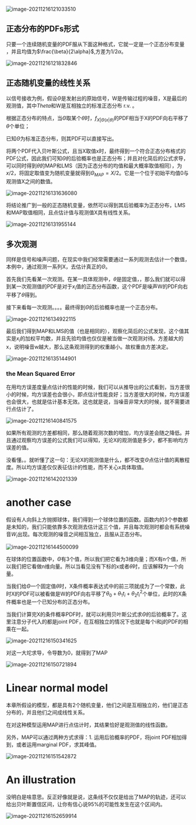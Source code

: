 ![image-20211216121033510](https://gitee.com/joy_thestraydog/typora/raw/master/img/image-20211216121033510.png)

## 正态分布的PDFs形式

只要一个连续随机变量的PDF服从下面这种格式，它就一定是一个正态分布变量  ，并且均值为$\frac{\beta}{2\alpha}$,方差为$1/{2\alpha}$。

![image-20211216121832846](https://gitee.com/joy_thestraydog/typora/raw/master/img/image-20211216121832846.png)

## 正态随机变量的线性关系

以信号接收为例，假设$\Theta$是发射出的原始信号，W是传输过程的噪音，X是最后的观测值，其中$Theta$和W是互相独立的标准正态分布 r.v. 。

根据正态分布的特点，当$\Theta$取某个$\theta$时，$f_{X|\Theta(x|\theta)}$的PDF相当于X的PDF向右平移了$\theta$​​个单位；

已知$\Theta$为标准正态分布，则其PDF可以直接写出。

将两个PDF代入贝叶斯公式，且当X取值x时，最终得到一个符合正态分布格式的PDF公式，因此我们可知$\Theta$的后验概率也是正态分布；并且对化简后的公式求导，可以同时得到$\theta$的MAP和LMS（因为正态分布的均值和最大概率取值相同），为$x/2$，将固定取值变为随机变量就得到$\Theta_{MAP}=X/2$。它是一个位于初始平均值0与观测值X之间的数值。

![image-20211216131636080](https://gitee.com/joy_thestraydog/typora/raw/master/img/image-20211216131636080.png)

将结论推广到一般的正态随机变量，依然可以得到其后验概率为正态分布，LMS和MAP取值相同，且点估计值与观测值X具有线性关系。

![image-20211216131955144](https://gitee.com/joy_thestraydog/typora/raw/master/img/image-20211216131955144.png)

## 多次观测

同样是信号和噪声问题，在现实中我们经常需要通过一系列观测去估计一个数值，本例中，通过观测一系列X，去估计真正的$\Theta$。

首先我们先看某一次观测。在某一具体观测中，$\theta$是固定值，，那么我们就可以得到某一次观测值的PDF是对于$x_i$值的正态分布函数，这个PDF是噪声W的PDF向右平移了$\theta$得到。

接下来看每一次观测。。。。最终得到$\Theta$的后验概率也是一个正态分布。

![image-20211216134922115](https://gitee.com/joy_thestraydog/typora/raw/master/img/image-20211216134922115.png)

最后我们得到MAP和LMS的值（也是相同的），观察化简后的公式发现，这个值其实是$x_i$的加权平均数，并且先验均值也仅仅是被当做一次观测对待。方差越大的x，说明噪音w越大，那么这条观测得到的权重越小。故权重由方差决定。

![image-20211216135144901](https://gitee.com/joy_thestraydog/typora/raw/master/img/image-20211216135144901.png)

### the Mean Squared Error

在用均方误差度量点估计的性能的时候，我们可以从推导出的公式看到，当方差很小的时候，均方误差也会很小，即点估计性能良好；当方差很大的时候，均方误差也会很大，也就是估计基本无效。这也就是说，当噪音非常大的时候，就不需要进行点估计了。

![image-20211216140841575](https://gitee.com/joy_thestraydog/typora/raw/master/img/image-20211216140841575.png)



如果所有观测的方差都相同，那么随着观测次数的增加，均方误差会随之降低。并且通过观察均方误差的公式我们可以得知，无论X的观测值是多少，都不影响均方误差的值。

没看懂。。就听懂了这一句：无论X的观测值是什么，都不改变$\Theta$点估计值的离散程度。所以均方误差仅仅表征估计的性能，而不关心x具体取值。

![image-20211216142021339](https://gitee.com/joy_thestraydog/typora/raw/master/img/image-20211216142021339.png)

# another case

假设有人向斜上方抛掷球体，我们得到一个球体位置的函数。函数内的3个参数都是未知的，我们只能依靠多次观测去估计这三个值，并且每次观测时都会有系统噪音$W_i$出现。每次观测的噪音之间相互独立，且服从正态分布。

![image-20211216144500099](C:\Users\YUJIN\AppData\Roaming\Typora\typora-user-images\image-20211216144500099.png)

在球体的位置函数中，$\Theta$有3个值，所以我们把它看为3维向量；而X有n个值，所以我们把它看做n维向量。所以当看见没有下标的x或者$\theta$时，应该解释为一个向量。

当我们给$\Theta$一个固定值$\theta$时，X条件概率表达式中的前三项就成为了一个常数，此时X的PDF可以被看做是W的PDF向右平移了$\theta_0+\theta_1t_i+\theta_2t_i^2$个单位，此时的X条件概率也是一个已知分布的正态分布。

当我们计算完X的条件概率PDF时，就可以利用贝叶斯公式求$\Theta$的后验概率了。这里注意分子代入的都是joint PDF，在互相独立的情况下也就是每个i和j的PDF的相乘在一起。

![image-20211216150341625](https://gitee.com/joy_thestraydog/typora/raw/master/img/image-20211216150341625.png)

对这一大坨求导，令导数为0，就得到了MAP

![image-20211216150721894](https://gitee.com/joy_thestraydog/typora/raw/master/img/image-20211216150721894.png)

# Linear normal model

本章所假设的模型，都是具有2个随机变量，他们之间是互相独立的，他们是正态分布的，并且他们之间成线性关系。

在对这种模型运用MAP进行点估计时，其结果恰好是观测值的线性函数。

另外，MAP可以通过两种方式求得：1. 运用后验概率的PDF，将joint PDF相加得到，或者运用marginal PDF，求其峰值。

![image-20211216151542872](https://gitee.com/joy_thestraydog/typora/raw/master/img/image-20211216151542872.png)

# An illustration

没明白是啥意思。反正好像就是说，这条线不仅仅是给出了MAP的轨迹，还可以给出贝叶斯置信区间，让你有信心说95%的可能性发生在这个区间内。

![image-20211216152659914](https://gitee.com/joy_thestraydog/typora/raw/master/img/image-20211216152659914.png)